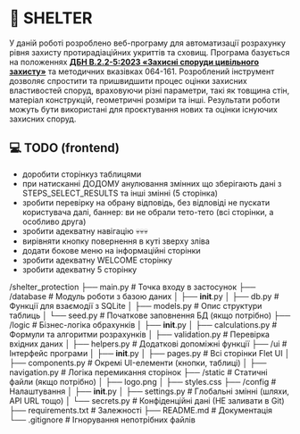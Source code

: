﻿# :european_castle: SHELTER
У даній роботі розроблено веб-програму для автоматизації розрахунку рівня захисту протирадіаційних укриттів та сховищ. Програма базується на положеннях [__ДБН В.2.2-5:2023 «Захисні споруди цивільного захисту»__](https://e-construction.gov.ua/files/new_doc/3109090634326083293/2023-09-08/8179d0ee-02d3-4ceb-87c0-f64742b2e15b.pdf) та методичних вказівках 064-161. Розроблений інструмент дозволяє спростити та пришвидшити процес оцінки захисних властивостей споруд, враховуючи різні параметри, такі як товщина стін, матеріал конструкцій, геометричні розміри та інші. Результати роботи можуть бути використані для проєктування нових та оцінки існуючих захисних споруд.
## :computer: __TODO__ (frontend)
- доробити сторінкуз таблицями
- при натисканні ДОДОМУ анулювання змінних що зберігають дані з STEPS_SELECT_RESULTS та інші змінні (5 сторінка)
- зробити перевірку на обрану відповідь, без відповіді не пускати користувача далі, баннер: ви не обрали тето-тето (всі сторінки, а особливо друга)
- зробити адекватну навігацію :skull::skull::skull:
- вирівняти кнопку повернення в куті зверху зліва
- додати бокове меню на інформаційні сторінки
- зробити адекватну WELCOME сторінку
- зробити адекватну 5 сторінку

<!--
EMOJI
https://github.com/GnuriaN/format-README/blob/master/emoji.md

TUTORIAL .MD
https://www.youtube.com/watch?v=NXNf9aYTCZ0&ab_channel=PyLounge-%D0%BF%D1%80%D0%BE%D0%B3%D1%80%D0%B0%D0%BC%D0%BC%D0%B8%D1%80%D0%BE%D0%B2%D0%B0%D0%BD%D0%B8%D0%B5%D0%BD%D0%B0Python%D0%B8%D0%B2%D1%81%D1%91%D0%BEIT
-->


/shelter_protection
├── main.py                # Точка входу в застосунок
├── /database              # Модуль роботи з базою даних
│   ├── __init__.py
│   ├── db.py              # Функції для взаємодії з SQLite
│   ├── models.py          # Опис структури таблиць
│   └── seed.py            # Початкове заповнення БД (якщо потрібно)
├── /logic                 # Бізнес-логіка обрахунків
│   ├── __init__.py
│   ├── calculations.py    # Формули та алгоритми розрахунків
│   ├── validation.py      # Перевірка вхідних даних
│   ├── helpers.py         # Додаткові допоміжні функції
├── /ui                    # Інтерфейс програми
│   ├── __init__.py
│   ├── pages.py           # Всі сторінки Flet UI
│   ├── components.py      # Окремі UI-елементи (кнопки, таблиці)
│   ├── navigation.py      # Логіка перемикання сторінок
├── /static                # Статичні файли (якщо потрібно)
│   ├── logo.png
│   ├── styles.css
├── /config                # Налаштування
│   ├── __init__.py
│   ├── settings.py        # Глобальні змінні (шляхи, API URL тощо)
│   └── secrets.py         # Конфіденційні дані (НЕ заливати в Git)
├── requirements.txt       # Залежності
├── README.md              # Документація
└── .gitignore             # Ігнорування непотрібних файлів
